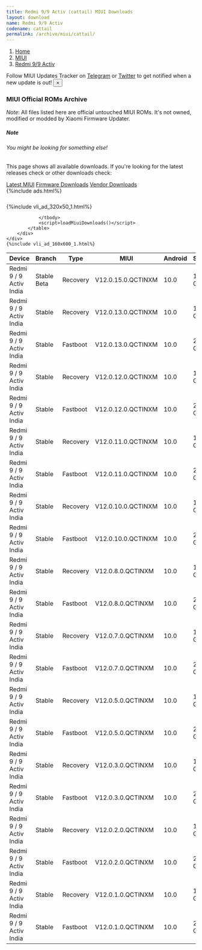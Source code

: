 ```yaml
---
title: Redmi 9/9 Activ (cattail) MIUI Downloads
layout: download
name: Redmi 9/9 Activ
codename: cattail
permalink: /archive/miui/cattail/
---
```

<nav aria-label="breadcrumb">
    <ol class="breadcrumb">
        <li class="breadcrumb-item"><a href="/">Home</a></li>
        <li class="breadcrumb-item"><a href="/miui/">MIUI</a></li>
        <li class="breadcrumb-item active" aria-current="page"><a href="/miui/cattail/">Redmi 9/9 Activ</a></li>
    </ol>
</nav>
<div class="alert alert-primary alert-dismissible fade show" role="alert">
    Follow MIUI Updates Tracker on <a href="https://t.me/MIUIUpdatesTracker" class="alert-link">Telegram</a>
     or <a href="https://twitter.com/MiFwUpdater" class="alert-link">Twitter</a> to get notified when a new update is out!
    <button type="button" class="close" data-dismiss="alert" aria-label="Close">
        <span aria-hidden="true">&times;</span>
    </button>
</div>

### MIUI Official ROMs Archive
*Note*: All files listed here are official untouched MIUI ROMs. It's not owned, modified or modded by Xiaomi Firmware Updater.
<div class="card">
  <div class="card-body">
    <h5 class="card-title">Note</h5>
    <h6 class="card-subtitle mb-2 text-muted">You might be looking for something else!</h6>
    <p class="card-text">This page shows all available downloads.
     If you're looking for the latest releases check or other downloads check:</p>
    <a href="/miui/cattail/" class="card-link">Latest MIUI</a>
    <a href="/firmware/cattail/" class="card-link">Firmware Downloads</a>
    <a href="/vendor/cattail/" class="card-link">Vendor Downloads</a>
  </div>
</div>
{%include ads.html%}
<div class="row justify-content-center">
    <div class="col-10">
        <div class="table-responsive-md" style="margin-top: 25px;">
            {%include vli_ad_320x50_1.html%}
            <table id="miui" class="display dt-responsive nowrap compact table table-striped table-hover table-sm">
                <thead class="thead-dark">
                    <tr>
                        <th data-ref="device">Device</th>
                        <th data-ref="branch">Branch</th>
                        <th data-ref="type">Type</th>
                        <th data-ref="miui">MIUI</th>
                        <th data-ref="android">Android</th>
                        <th data-ref="size">Size</th>
                        <th data-ref="size">Date</th>
                        <th data-ref="link">Link</th>
                    </tr>
                </thead>
                <tbody>
                <tr><td>Redmi 9 / 9 Activ India</td><td>Stable Beta</td><td>Recovery</td><td>V12.0.15.0.QCTINXM</td><td>10.0</td><td>1.8 GB</td><td>2022-01-24</td><td><a href="/miui/cattail/stable beta/V12.0.15.0.QCTINXM/">Download</a></td></tr>
<tr><td>Redmi 9 / 9 Activ India</td><td>Stable</td><td>Recovery</td><td>V12.0.13.0.QCTINXM</td><td>10.0</td><td>1.8 GB</td><td>2021-10-21</td><td><a href="/miui/cattail/stable/V12.0.13.0.QCTINXM/">Download</a></td></tr>
<tr><td>Redmi 9 / 9 Activ India</td><td>Stable</td><td>Fastboot</td><td>V12.0.13.0.QCTINXM</td><td>10.0</td><td>2.6 GB</td><td>2021-10-16</td><td><a href="/miui/cattail/stable/V12.0.13.0.QCTINXM/">Download</a></td></tr>
<tr><td>Redmi 9 / 9 Activ India</td><td>Stable</td><td>Recovery</td><td>V12.0.12.0.QCTINXM</td><td>10.0</td><td>1.7 GB</td><td>2021-07-19</td><td><a href="/miui/cattail/stable/V12.0.12.0.QCTINXM/">Download</a></td></tr>
<tr><td>Redmi 9 / 9 Activ India</td><td>Stable</td><td>Fastboot</td><td>V12.0.12.0.QCTINXM</td><td>10.0</td><td>2.4 GB</td><td>2021-07-15</td><td><a href="/miui/cattail/stable/V12.0.12.0.QCTINXM/">Download</a></td></tr>
<tr><td>Redmi 9 / 9 Activ India</td><td>Stable</td><td>Recovery</td><td>V12.0.11.0.QCTINXM</td><td>10.0</td><td>1.7 GB</td><td>2021-07-09</td><td><a href="/miui/cattail/stable/V12.0.11.0.QCTINXM/">Download</a></td></tr>
<tr><td>Redmi 9 / 9 Activ India</td><td>Stable</td><td>Fastboot</td><td>V12.0.11.0.QCTINXM</td><td>10.0</td><td>2.4 GB</td><td>2021-07-05</td><td><a href="/miui/cattail/stable/V12.0.11.0.QCTINXM/">Download</a></td></tr>
<tr><td>Redmi 9 / 9 Activ India</td><td>Stable</td><td>Recovery</td><td>V12.0.10.0.QCTINXM</td><td>10.0</td><td>1.7 GB</td><td>2021-06-11</td><td><a href="/miui/cattail/stable/V12.0.10.0.QCTINXM/">Download</a></td></tr>
<tr><td>Redmi 9 / 9 Activ India</td><td>Stable</td><td>Fastboot</td><td>V12.0.10.0.QCTINXM</td><td>10.0</td><td>2.4 GB</td><td>2021-06-08</td><td><a href="/miui/cattail/stable/V12.0.10.0.QCTINXM/">Download</a></td></tr>
<tr><td>Redmi 9 / 9 Activ India</td><td>Stable</td><td>Recovery</td><td>V12.0.8.0.QCTINXM</td><td>10.0</td><td>1.7 GB</td><td>2021-03-26</td><td><a href="/miui/cattail/stable/V12.0.8.0.QCTINXM/">Download</a></td></tr>
<tr><td>Redmi 9 / 9 Activ India</td><td>Stable</td><td>Fastboot</td><td>V12.0.8.0.QCTINXM</td><td>10.0</td><td>2.4 GB</td><td>2021-03-23</td><td><a href="/miui/cattail/stable/V12.0.8.0.QCTINXM/">Download</a></td></tr>
<tr><td>Redmi 9 / 9 Activ India</td><td>Stable</td><td>Recovery</td><td>V12.0.7.0.QCTINXM</td><td>10.0</td><td>1.6 GB</td><td>2021-02-07</td><td><a href="/miui/cattail/stable/V12.0.7.0.QCTINXM/">Download</a></td></tr>
<tr><td>Redmi 9 / 9 Activ India</td><td>Stable</td><td>Fastboot</td><td>V12.0.7.0.QCTINXM</td><td>10.0</td><td>2.3 GB</td><td>2021-02-02</td><td><a href="/miui/cattail/stable/V12.0.7.0.QCTINXM/">Download</a></td></tr>
<tr><td>Redmi 9 / 9 Activ India</td><td>Stable</td><td>Recovery</td><td>V12.0.5.0.QCTINXM</td><td>10.0</td><td>1.6 GB</td><td>2020-12-28</td><td><a href="/miui/cattail/stable/V12.0.5.0.QCTINXM/">Download</a></td></tr>
<tr><td>Redmi 9 / 9 Activ India</td><td>Stable</td><td>Fastboot</td><td>V12.0.5.0.QCTINXM</td><td>10.0</td><td>2.6 GB</td><td>2020-12-22</td><td><a href="/miui/cattail/stable/V12.0.5.0.QCTINXM/">Download</a></td></tr>
<tr><td>Redmi 9 / 9 Activ India</td><td>Stable</td><td>Recovery</td><td>V12.0.3.0.QCTINXM</td><td>10.0</td><td>1.6 GB</td><td>2020-11-03</td><td><a href="/miui/cattail/stable/V12.0.3.0.QCTINXM/">Download</a></td></tr>
<tr><td>Redmi 9 / 9 Activ India</td><td>Stable</td><td>Fastboot</td><td>V12.0.3.0.QCTINXM</td><td>10.0</td><td>2.6 GB</td><td>2020-10-28</td><td><a href="/miui/cattail/stable/V12.0.3.0.QCTINXM/">Download</a></td></tr>
<tr><td>Redmi 9 / 9 Activ India</td><td>Stable</td><td>Recovery</td><td>V12.0.2.0.QCTINXM</td><td>10.0</td><td>1.6 GB</td><td>2020-09-13</td><td><a href="/miui/cattail/stable/V12.0.2.0.QCTINXM/">Download</a></td></tr>
<tr><td>Redmi 9 / 9 Activ India</td><td>Stable</td><td>Fastboot</td><td>V12.0.2.0.QCTINXM</td><td>10.0</td><td>2.5 GB</td><td>2020-09-09</td><td><a href="/miui/cattail/stable/V12.0.2.0.QCTINXM/">Download</a></td></tr>
<tr><td>Redmi 9 / 9 Activ India</td><td>Stable</td><td>Recovery</td><td>V12.0.1.0.QCTINXM</td><td>10.0</td><td>1.7 GB</td><td>2020-09-08</td><td><a href="/miui/cattail/stable/V12.0.1.0.QCTINXM/">Download</a></td></tr>
<tr><td>Redmi 9 / 9 Activ India</td><td>Stable</td><td>Fastboot</td><td>V12.0.1.0.QCTINXM</td><td>10.0</td><td>2.6 GB</td><td>2020-07-31</td><td><a href="/miui/cattail/stable/V12.0.1.0.QCTINXM/">Download</a></td></tr>

                </tbody>
                <script>loadMiuiDownloads()</script>
            </table>
        </div>
    </div>
    {%include vli_ad_160x600_1.html%}
</div>
